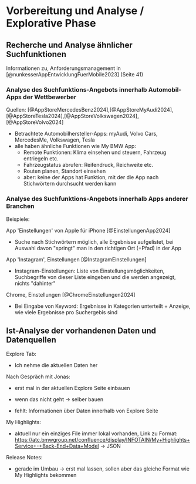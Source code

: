 # Vorbereitung und Analyse / Explorative Phase

## Recherche und Analyse ähnlicher Suchfunktionen

Informationen zu, Anforderungsmanagement in [@nunkesserAppEntwicklungFuerMobile2023] (Seite 41)

### Analyse des Suchfunktions-Angebots innerhalb Automobil-Apps der Wettbewerber

Quellen: [@AppStoreMercedesBenz2024],[@AppStoreMyAudi2024],[@AppStoreTesla2024],[@AppStoreVolkswagen2024],[@AppStoreVolvo2024]

- Betrachtete Automobilhersteller-Apps: myAudi, Volvo Cars, MercedesMe, Volkswagen, Tesla
- alle haben ähnliche Funktionen wie My BMW App:
    - Remote Funktionen: Klima einsehen und steuern, Fahrzeug entriegeln etc.
    - Fahrzeugstatus abrufen: Reifendruck, Reichweite etc.
    - Routen planen, Standort einsehen
    - aber: keine der Apps hat Funktion, mit der die App nach Stichwörtern durchsucht werden kann

### Analyse des Suchfunktions-Angebots innerhalb Apps anderer Branchen

Beispiele: 

App 'Einstellungen' von Apple für iPhone [@EinstellungenApp2024]
- Suche nach Stichwörtern möglich, alle Ergebnisse aufgelistet, bei Auswahl davon "springt" man in den richtigen Ort (+Pfad) in der App 

App 'Instagram', Einstellungen [@InstagramEinstellungen]
- Instagram-Einstellungen: Liste von Einstellungsmöglichkeiten, Suchbegriffe von dieser Liste eingeben und die werden angezeigt, nichts "dahinter"

Chrome, Einstellungen [@ChromeEinstellungen2024]
- Bei Eingabe von Keyword: Ergebnisse in Kategorien unterteilt + Anzeige, wie viele Ergebnisse pro Suchergebis sind

## Ist-Analyse der vorhandenen Daten und Datenquellen

Explore Tab:
<!-- aktueller: Könnte ich hernehmen und erweitern, wo die Daten herkommen (Theresa gefragt)
- neuer: gibt es noch nicht. ich könnte ihn mir "nachbasteln" und eigene Daten (z.B. in JSON) selber erzeugen -->
- Ich nehme die aktuellen Daten her

Nach Gespräch mit Jonas:
- erst mal in der aktuellen Explore Seite einbauen
- wenn das nicht geht -> selber bauen

- fehlt: Informationen über Daten innerhalb von Explore Seite

My Highlights:
- aktuell nur ein einziges File immer lokal vorhanden, Link zu Format: https://atc.bmwgroup.net/confluence/display/INFOTAIN/My+Highlights+Service+-+Back-End+Data+Model -> JSON 

Release Notes:
- gerade im Umbau -> erst mal lassen, sollen aber das gleiche Format wie My Highlights bekommen